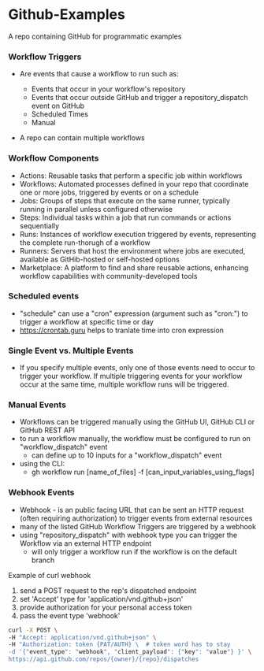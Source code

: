 # Github-Examples
A repo containing GitHub for programmatic examples

### Workflow Triggers

- Are events that cause a workflow to run such as:
  - Events that occur in your workflow's repository
  - Events that occur outside GitHub and trigger a repository_dispatch event on GitHub
  - Scheduled Times
  - Manual

- A repo can contain multiple workflows

### Workflow Components
- Actions: Reusable tasks that perform a specific job within workflows
- Workflows: Automated processes defined in your repo that coordinate one or more jobs, triggered by events or on a schedule
- Jobs: Groups of steps that execute on the same runner, typically running in parallel unless configured otherwise
- Steps: Individual tasks within a job that run commands or actions sequentially 
- Runs: Instances of workflow execution triggered by events, representing the complete run-thorugh of a workflow 
- Runners: Servers that host the environment where jobs are executed, available as GitHib-hosted or self-hosted options
- Marketplace: A platform to find and share reusable actions, enhancing workflow capabilities with community-developed tools

### Scheduled events
- "schedule" can use a "cron" expression (argument such as "cron:") to trigger a workflow at specific time or day
- https://crontab.guru helps to tranlate time into cron expression 

### Single Event vs. Multiple Events
- If you specify multiple events, only one of those events need to occur to trigger your workflow. 
If multiple triggering events for your workflow occur at the same time, multiple workflow runs will be triggered.

### Manual Events
- Workflows can be triggered manually using the GitHub UI, GitHub CLI or GitHub REST API
- to run a workflow manually, the workflow must be configured to run on "workflow_dispatch" event
  - can define up to 10 inputs for a "workflow_dispatch" event
- using the CLI:
  - gh workflow run [name_of_files] -f [can_input_variables_using_flags]

### Webhook Events 
- Webhook - is an public facing URL that can be sent an HTTP request (often requiring authorization) to trigger events 
from external resources
- many of the listed GitHub Workflow Triggers are triggered by a webhook
- using "repository_dispatch" with webhook type you can trigger the Workflow via an external 
HTTP endpoint 
  - will only trigger a workflow run if the workflow is on the default branch

Example of curl webhook 
1. send a POST request to the rep's dispatched endpoint
2. set 'Accept' type for 'application/vnd.github+json'
3. provide authorization for your personal access token
4. pass the event type 'webhook'
```sh
curl -X POST \
-H "Accept: application/vnd.github+json" \
-H "Authorization: token {PAT/AUTH} \  # token word has to stay 
-d '{"event_type": "webhook", "client_payload": {"key": "value"} }' \
https://api.github.com/repos/{owner}/{repo}/dispatches
```
